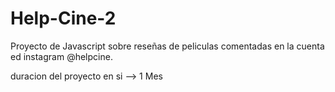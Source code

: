 # Help-Cine-2

Proyecto de Javascript sobre reseñas de peliculas comentadas en la cuenta ed instagram @helpcine. 

duracion del proyecto en si --> 1 Mes
